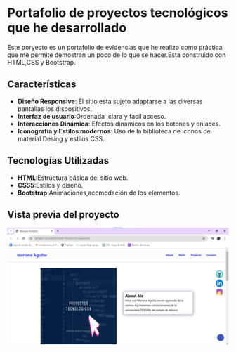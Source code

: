# Portafolio de proyectos tecnológicos que he desarrollado

Este poryecto es un portafolio de evidencias que he realizo como práctica que me permite demostran un poco de lo que se hacer.Esta construido con HTML,CSS y Bootstrap.

## Características
+ **Diseño Responsive**: El sitio esta sujeto adaptarse a las diversas pantallas los dispositivos.
+ **Interfaz de usuario**:Ordenada ,clara y facil acceso.
+ **Interacciones Dinámica**: Efectos dinamicos en los botones y enlaces.
+ **Iconografía y Estilos modernos**: Uso de la biblioteca de iconos de material Desing y estilos CSS.

## Tecnologías Utilizadas
+ **HTML**:Estructura básica del sitio web.
+ **CSS5**:Estilos y diseño.
+ **Bootstrap**:Animaciones,acomodación de los elementos.

## Vista previa del proyecto
![hi](assets/images/portafolio.png)

